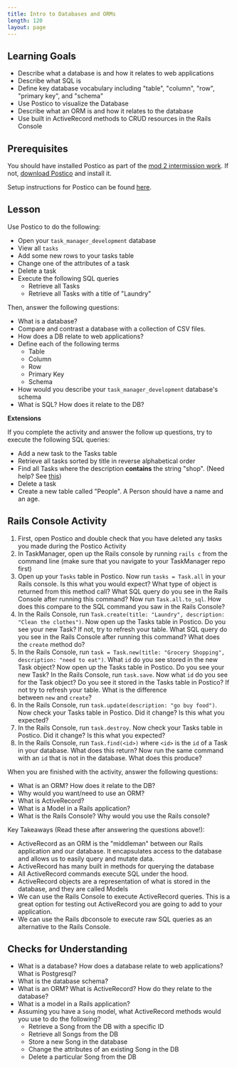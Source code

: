 ```yaml
---
title: Intro to Databases and ORMs
length: 120
layout: page
---
```


## Learning Goals

- Describe what a database is and how it relates to web applications
- Describe what SQL is
- Define key database vocabulary including "table", "column", "row", "primary key", and "schema"
- Use Postico to visualize the Database
- Describe what an ORM is and how it relates to the database
- Use built in ActiveRecord methods to CRUD resources in the Rails Console

## Prerequisites

You should have installed Postico as part of the [mod 2 intermission work](../intermission_work). If not, [download Postico](https://eggerapps.at/postico/) and install it. 

Setup instructions for Postico can be found [here](./setting_up_postico).

## Lesson

Use Postico to do the following:

- Open your `task_manager_development` database
- View all `tasks`
- Add some new rows to your tasks table
- Change one of the attributes of a task
- Delete a task
- Execute the following SQL queries
    - Retrieve all Tasks
    - Retrieve all Tasks with a title of "Laundry"

Then, answer the following questions:

- What is a database?
- Compare and contrast a database with a collection of CSV files.
- How does a DB relate to web applications?
- Define each of the following terms
    - Table
    - Column
    - Row
    - Primary Key
    - Schema
- How would you describe your `task_manager_development` database's schema
- What is SQL? How does it relate to the DB?

**Extensions**

If you complete the activity and answer the follow up questions, try to execute the following SQL queries:

- Add a new task to the Tasks table
- Retrieve all tasks sorted by title in reverse alphabetical order
- Find all Tasks where the description **contains** the string "shop". (Need help? See [this](https://www.postgresql.org/docs/8.3/functions-matching.html))
- Delete a task
- Create a new table called "People". A Person should have a name and an age.

## Rails Console Activity

1. First, open Postico and double check that you have deleted any tasks you made during the Postico Activity
2. In TaskManager, open up the Rails console by running `rails c` from the command line (make sure that you navigate to your TaskManager repo first)
3. Open up your `Tasks` table in Postico. Now run `tasks = Task.all` in your Rails console. Is this what you would expect? What type of object is returned from this method call? What SQL query do you see in the Rails Console after running this command? Now run `Task.all.to_sql`. How does this compare to the SQL command you saw in the Rails Console?
4. In the Rails Console, run `Task.create(title: "Laundry", description: "Clean the clothes")`. Now open up the Tasks table in Postico. Do you see your new Task? If not, try to refresh your table. What SQL query do you see in the Rails Console after running this command? What does the `create` method do?
5. In the Rails Console, run `task = Task.new(title: "Grocery Shopping", description: "need to eat")`. What `id` do you see stored in the new Task object? Now open up the Tasks table in Postico. Do you see your new Task? In the Rails Console, run `task.save`. Now what `id` do you see for the Task object? Do you see it stored in the Tasks table in Postico? If not try to refresh your table. What is the difference between `new` and `create`?
6. In the Rails Console, run `task.update(description: "go buy food")`. Now check your Tasks table in Postico. Did it change? Is this what you expected?
7. In the Rails Console, run `task.destroy`. Now check your Tasks table in Postico. Did it change? Is this what you expected?
8. In the Rails Console, run `Task.find(<id>)` where `<id>` is the `id` of a Task in your database. What does this return? Now run the same command with an `id` that is not in the database. What does this produce?

When you are finished with the activity, answer the following questions:

- What is an ORM? How does it relate to the DB?
- Why would you want/need to use an ORM?
- What is ActiveRecord?
- What is a Model in a Rails application?
- What is the Rails Console? Why would you use the Rails console?

Key Takeaways (Read these after answering the questions above!):

- ActiveRecord as an ORM is the "middleman" between our Rails application and our database. It encapsulates access to the database and allows us to easily query and mutate data.
- ActiveRecord has many built in methods for querying the database
- All ActiveRecord commands execute SQL under the hood.
- ActiveRecord objects are a representation of what is stored in the database, and they are called Models
- We can use the Rails Console to execute ActiveRecord queries. This is a great option for testing out ActiveRecord you are going to add to your application.
- We can use the Rails dbconsole to execute raw SQL queries as an alternative to the Rails Console. 


## Checks for Understanding

- What is a database? How does a database relate to web applications? What is Postgresql?
- What is the database schema?
- What is an ORM? What is ActiveRecord? How do they relate to the database?
- What is a model in a Rails application?
- Assuming you have a `Song` model, what ActiveRecord methods would you use to do the following?
    - Retrieve a Song from the DB with a specific ID
    - Retrieve all Songs from the DB
    - Store a new Song in the database
    - Change the attributes of an existing Song in the DB
    - Delete a particular Song from the DB
